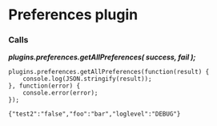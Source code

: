 # Preferences plugin

### Calls

**_plugins.preferences.getAllPreferences( success, fail );_**
```
plugins.preferences.getAllPreferences(function(result) { 
	console.log(JSON.stringify(result));
}, function(error) { 
	console.error(error); 
});

{"test2":"false","foo":"bar","loglevel":"DEBUG"}
```
